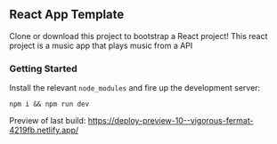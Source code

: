 ## React App Template

Clone or download this project to bootstrap a React project!
This react project is a music app that plays music from a API

### Getting Started

Install the relevant `node_modules` and fire up the development server:

```
npm i && npm run dev
```

Preview of last build: 
https://deploy-preview-10--vigorous-fermat-4219fb.netlify.app/
